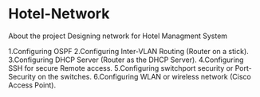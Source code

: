 # Hotel-Network
About the project Designing network for Hotel Managment System

1.Configuring OSPF 2.Configuring Inter-VLAN Routing (Router on a stick). 3.Configuring DHCP Server (Router as the DHCP Server). 4.Configuring SSH for secure Remote access. 5.Configuring switchport security or Port-Security on the switches. 6.Configuring WLAN or wireless network (Cisco Access Point).
